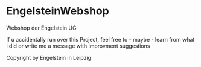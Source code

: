 # EngelsteinWebshop
Webshop der Engelstein UG

If u accidentally run over this Project, feel free to - maybe - learn from what i did or write me a message with improvment suggestions

Copyright by Engelstein in Leipzig
